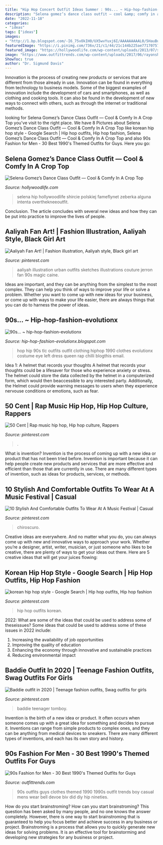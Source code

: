 ```yaml
---
title: "Hip Hop Concert Outfit Ideas Summer : 90s... ~ Hip-hop-fashion-evolutionx"
description: "Selena gomez’s dance class outfit — cool &amp; comfy in a crop top"
date: "2022-11-18"
categories:
- "ideas"
tags: ["ideas"]
images:
- "http://1.bp.blogspot.com/-I6_75vOkIH0/UX5wvYuxj6I/AAAAAAAAAL0/5HauBu6OjVE/s640/tumblr_ml3kr0RQUu1ralmrdo1_500.jpg"
featuredImage: "https://i.pinimg.com/736x/21/c1/44/21c144b225ae771707574311c43b2756--black-art-fashion-illustrations.jpg"
featured_image: "https://hollywoodlife.com/wp-content/uploads/2013/07/selena-gomez-july-15-ffn-ftr.jpg?w=600"
image: "https://www.outfittrends.com/wp-content/uploads/2017/06/rayonshirt1.jpg"
ShowToc: true
author: "Dr. Sigmund Davis"
---
```



Innovation is the process of creating new products or services that are different from those already in use. Innovation can be found in everything from technology to business models. Some of the biggest examples of innovation include the development of cars and smartphones, as well as clothing and cooking tools. It can also be found in the development of new ways to connect with others, such as through the internet or traditional methods.

	

		
looking for Selena Gomez’s Dance Class Outfit — Cool &amp; Comfy In A Crop Top you've visit to the right place. We have 8 Pictures about Selena Gomez’s Dance Class Outfit — Cool &amp; Comfy In A Crop Top like korean hip hop style - Google Search | Hip hop outfits, Hip hop fashion, Selena Gomez’s Dance Class Outfit — Cool &amp; Comfy In A Crop Top and also 90s Fashion for Men - 30 Best 1990&#039;s Themed Outfits for Guys. Here you go:
		
    
## Selena Gomez’s Dance Class Outfit — Cool &amp; Comfy In A Crop Top

<img loading=lazy src="https://hollywoodlife.com/wp-content/uploads/2013/07/selena-gomez-july-15-ffn-ftr.jpg?w=600" onerror="this.onerror=null;this.src='https://tse3.mm.bing.net/th?id=OIP.LL03p8Jj5sZeY8kGOOtS7wHaLD&amp;pid=15.1';" alt="Selena Gomez’s Dance Class Outfit — Cool &amp; Comfy In A Crop Top">

_Source: hollywoodlife.com_

>selena hip hollywoodlife shircie polskiej fameflynet zeberka alguna intenta overthekneeoutfit. 

	

Conclusion.
The article concludes with several new ideas and how they can be put into practice to improve the lives of people.

    
## Aaliyah Fan Art! | Fashion Illustration, Aaliyah Style, Black Girl Art

<img loading=lazy src="https://i.pinimg.com/736x/21/c1/44/21c144b225ae771707574311c43b2756--black-art-fashion-illustrations.jpg" onerror="this.onerror=null;this.src='https://tse4.mm.bing.net/th?id=OIP.-HcsEdKqj72pGZCuKPwK2AHaHa&amp;pid=15.1';" alt="Aaliyah Fan Art! | Fashion illustration, Aaliyah style, Black girl art">

_Source: pinterest.com_

>aaliyah illustration urban outfits sketches illustrations couture jerron fan 90s magic caine. 

	

Ideas are important, and they can be anything from the simplest to the most complex. They can help you think of ways to improve your life or solve a problem. Whether you want to come up with new ideas for your business, or come up with ways to make your life easier, there are always things that you can do to harness the power of ideas.

    
## 90s... ~ Hip-hop-fashion-evolutionx

<img loading=lazy src="http://1.bp.blogspot.com/-I6_75vOkIH0/UX5wvYuxj6I/AAAAAAAAAL0/5HauBu6OjVE/s640/tumblr_ml3kr0RQUu1ralmrdo1_500.jpg" onerror="this.onerror=null;this.src='https://tse3.mm.bing.net/th?id=OIP.ZcNUzJhXYLdrACmQlq3vRgHaJ-&amp;pid=15.1';" alt="90s... ~ hip-hop-fashion-evolutionx">

_Source: hip-hop-fashion-evolutionx.blogspot.com_

>hop hip 90s tlc outfits outfit clothing hiphop 1990 clothes evolutionx costume eye left dress queen rap chilli blogthis email. 

	

Idea 1: A helmet that records your thoughts
A helmet that records your thoughts could be a lifesaver for those who experience anxiety or stress. The helmet could store the data collected by the helmet in a computerized form, which would then beaccessible to any interested party. Additionally, the Helmet could provide warning messages to users when they experience nervouse conditions or emotions, such as fear.

    
## 50 Cent | Rap Music Hip Hop, Hip Hop Culture, Rappers

<img loading=lazy src="https://i.pinimg.com/originals/d8/c8/23/d8c8236af49ff41a3a96326c447e111c.jpg" onerror="this.onerror=null;this.src='https://tse1.mm.bing.net/th?id=OIP.am1_2D-OuMQMdlbhdGxzDAHaHY&amp;pid=15.1';" alt="50 Cent | Rap music hip hop, Hip hop culture, Rappers">

_Source: pinterest.com_

>. 

	

What is invention?
Invention is the process of coming up with a new idea or product that has not been tried before. Invention is important because it can help people create new products and services that are more effective and efficient than those that are currently in use. There are many different types of invention, such as ideas for products, services, or methods.

    
## 10 Stylish And Comfortable Outfits To Wear At A Music Festival | Casual

<img loading=lazy src="https://i.pinimg.com/originals/29/aa/da/29aada0fa18124953ac25bfb4e2f4db5.jpg" onerror="this.onerror=null;this.src='https://tse3.mm.bing.net/th?id=OIP.Ryt6oID0anGVaVi7WjvFmQHaNL&amp;pid=15.1';" alt="10 Stylish And Comfortable Outfits To Wear At A Music Festival | Casual">

_Source: pinterest.com_

>chiroscuro. 

	

Creative ideas are everywhere. And no matter what you do, you can always come up with new and innovative ways to approach your work. Whether you’re a designer, artist, writer, musician, or just someone who likes to be creative, there are plenty of ways to get your ideas out there. Here are 5 creative ideas that will get your juices flowing: 

    
## Korean Hip Hop Style - Google Search | Hip Hop Outfits, Hip Hop Fashion

<img loading=lazy src="https://i.pinimg.com/736x/d2/5b/33/d25b3357bc19ada36243a6ff2e2921dc--hip-hop-outfits-best-outfits.jpg" onerror="this.onerror=null;this.src='https://tse4.mm.bing.net/th?id=OIP.IA4g3mxTW38v12Ymsle0pAHaLH&amp;pid=15.1';" alt="korean hip hop style - Google Search | Hip hop outfits, Hip hop fashion">

_Source: pinterest.com_

>hip hop outfits korean. 

	

2022: What are some of the ideas that could be used to address some of theseissues?
Some ideas that could be used to address some of these issues in 2022 include: 
1. Increasing the availability of job opportunities 
2. Improving the quality of education 
3. Enhancing the economy through innovative and sustainable practices 
4. Reducing environmental impact 

    
## Baddie Outfit In 2020 | Teenage Fashion Outfits, Swag Outfits For Girls

<img loading=lazy src="https://i.pinimg.com/originals/eb/aa/6a/ebaa6aec82d5358a7860b12d24718051.jpg" onerror="this.onerror=null;this.src='https://tse2.mm.bing.net/th?id=OIP.4HECZ9SJqBMhSDgatY2xcgHaIY&amp;pid=15.1';" alt="Baddie outfit in 2020 | Teenage fashion outfits, Swag outfits for girls">

_Source: pinterest.com_

>baddie teenager tomboy. 

	

Invention is the birth of a new idea or product. It often occurs when someone comes up with a great idea for something and decides to pursue it. Inventions can range from simple products to complex ones, and they can be anything from medical devices to sneakers. There are many different types of inventions, and each has its own story and history.

    
## 90s Fashion For Men - 30 Best 1990&#039;s Themed Outfits For Guys

<img loading=lazy src="https://www.outfittrends.com/wp-content/uploads/2017/06/rayonshirt1.jpg" onerror="this.onerror=null;this.src='https://tse1.mm.bing.net/th?id=OIP.vSUQV3_B4Yh5QoIPmdrxGQHaKO&amp;pid=15.1';" alt="90s Fashion for Men - 30 Best 1990&#039;s Themed Outfits for Guys">

_Source: outfittrends.com_

>90s outfits guys clothes themed 1990 1990s outfit trends boy casual mens wear bell devoe biv did diy hip nineties. 

	

How do you start brainstroming?
How can you start brainstroming? This question has been asked by many people, and no one knows the answer completely. However, there is one way to start brainstroming that is guaranteed to help you focus better and achieve success in any business or project. Brainstroming is a process that allows you to quickly generate new ideas for solving problems. It is an effective tool for brainstorming and developing new strategies for any business or project.

